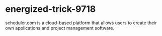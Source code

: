 # energized-trick-9718
scheduler.com is a cloud-based platform that allows users to create their own applications and project management software.
